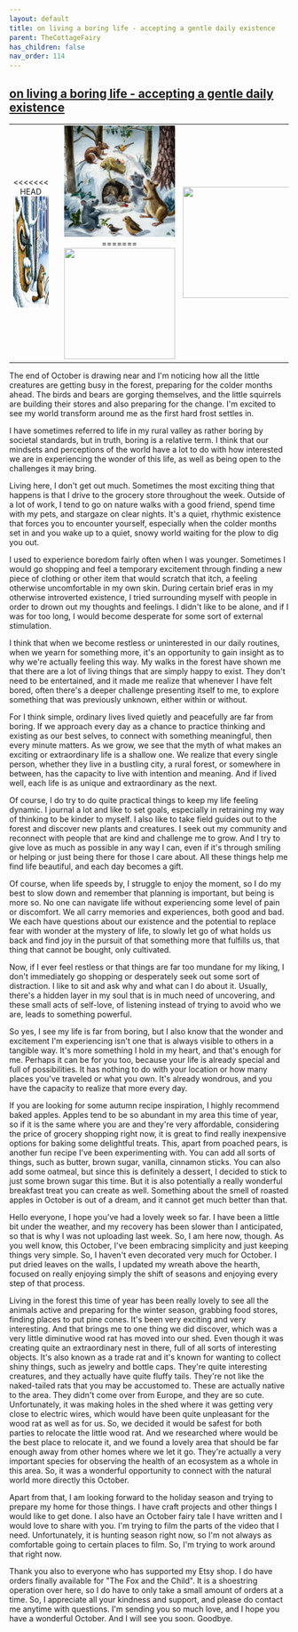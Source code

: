 ```yaml
---
layout: default
title: on living a boring life - accepting a gentle daily existence
parent: TheCottageFairy
has_children: false
nav_order: 114
---
```


## [on living a boring life - accepting a gentle daily existence](https://www.youtube.com/watch?v=Lm5CG0rDyvk)

<div>
<table align="center">
	<tr>
		<td align="center">
<<<<<<< HEAD
			<img src="../../assets/cottage_fairy_ai_generated_photos/on_living_a_boring_life_-_accepting_a_gentle_daily_existence-[Lm5CG0rDyvk]/generated_00.png" height="200" width="200"/>
		</td>
		<td align="center">
			<img src="../../assets/cottage_fairy_ai_generated_photos/on_living_a_boring_life_-_accepting_a_gentle_daily_existence-[Lm5CG0rDyvk]/generated_01.png" height="200" width="200"/>
		</td>
		<td align="center">
			<img src="../../assets/cottage_fairy_ai_generated_photos/on_living_a_boring_life_-_accepting_a_gentle_daily_existence-[Lm5CG0rDyvk]/generated_02.png" height="200" width="200"/>
=======
			<img src="../../posters/on_living_a_boring_life_-_accepting_a_gentle_daily_existence-[Lm5CG0rDyvk]/generated_00.png" height="200" width="200"/>
		</td>
		<td align="center">
			<img src="../../posters/on_living_a_boring_life_-_accepting_a_gentle_daily_existence-[Lm5CG0rDyvk]/generated_01.png" height="200" width="200"/>
		</td>
		<td align="center">
			<img src="../../posters/on_living_a_boring_life_-_accepting_a_gentle_daily_existence-[Lm5CG0rDyvk]/generated_02.png" height="200" width="200"/>
>>>>>>> ffe52613361410ad9d371a0f80e81de4dd24175f
		</td>
	</tr>
</table>
</div>

The end of October is drawing near and I'm noticing how all the little creatures are getting busy in the forest, preparing for the colder months ahead. The birds and bears are gorging themselves, and the little squirrels are building their stores and also preparing for the change. I'm excited to see my world transform around me as the first hard frost settles in. 

I have sometimes referred to life in my rural valley as rather boring by societal standards, but in truth, boring is a relative term. I think that our mindsets and perceptions of the world have a lot to do with how interested we are in experiencing the wonder of this life, as well as being open to the challenges it may bring. 

Living here, I don't get out much. Sometimes the most exciting thing that happens is that I drive to the grocery store throughout the week. Outside of a lot of work, I tend to go on nature walks with a good friend, spend time with my pets, and stargaze on clear nights. It's a quiet, rhythmic existence that forces you to encounter yourself, especially when the colder months set in and you wake up to a quiet, snowy world waiting for the plow to dig you out. 

I used to experience boredom fairly often when I was younger. Sometimes I would go shopping and feel a temporary excitement through finding a new piece of clothing or other item that would scratch that itch, a feeling otherwise uncomfortable in my own skin. During certain brief eras in my otherwise introverted existence, I tried surrounding myself with people in order to drown out my thoughts and feelings. I didn't like to be alone, and if I was for too long, I would become desperate for some sort of external stimulation. 

I think that when we become restless or uninterested in our daily routines, when we yearn for something more, it's an opportunity to gain insight as to why we're actually feeling this way. My walks in the forest have shown me that there are a lot of living things that are simply happy to exist. They don't need to be entertained, and it made me realize that whenever I have felt bored, often there's a deeper challenge presenting itself to me, to explore something that was previously unknown, either within or without. 

For I think simple, ordinary lives lived quietly and peacefully are far from boring. If we approach every day as a chance to practice thinking and existing as our best selves, to connect with something meaningful, then every minute matters. As we grow, we see that the myth of what makes an exciting or extraordinary life is a shallow one. We realize that every single person, whether they live in a bustling city, a rural forest, or somewhere in between, has the capacity to live with intention and meaning. And if lived well, each life is as unique and extraordinary as the next. 

Of course, I do try to do quite practical things to keep my life feeling dynamic. I journal a lot and like to set goals, especially in retraining my way of thinking to be kinder to myself. I also like to take field guides out to the forest and discover new plants and creatures. I seek out my community and reconnect with people that are kind and challenge me to grow. And I try to give love as much as possible in any way I can, even if it's through smiling or helping or just being there for those I care about. All these things help me find life beautiful, and each day becomes a gift. 

Of course, when life speeds by, I struggle to enjoy the moment, so I do my best to slow down and remember that planning is important, but being is more so. No one can navigate life without experiencing some level of pain or discomfort. We all carry memories and experiences, both good and bad. We each have questions about our existence and the potential to replace fear with wonder at the mystery of life, to slowly let go of what holds us back and find joy in the pursuit of that something more that fulfills us, that thing that cannot be bought, only cultivated. 

Now, if I ever feel restless or that things are far too mundane for my liking, I don't immediately go shopping or desperately seek out some sort of distraction. I like to sit and ask why and what can I do about it. Usually, there's a hidden layer in my soul that is in much need of uncovering, and these small acts of self-love, of listening instead of trying to avoid who we are, leads to something powerful. 

So yes, I see my life is far from boring, but I also know that the wonder and excitement I'm experiencing isn't one that is always visible to others in a tangible way. It's more something I hold in my heart, and that's enough for me. Perhaps it can be for you too, because your life is already special and full of possibilities. It has nothing to do with your location or how many places you've traveled or what you own. It's already wondrous, and you have the capacity to realize that more every day. 

If you are looking for some autumn recipe inspiration, I highly recommend baked apples. Apples tend to be so abundant in my area this time of year, so if it is the same where you are and they're very affordable, considering the price of grocery shopping right now, it is great to find really inexpensive options for baking some delightful treats. This, apart from poached pears, is another fun recipe I've been experimenting with. You can add all sorts of things, such as butter, brown sugar, vanilla, cinnamon sticks. You can also add some oatmeal, but since this is definitely a dessert, I decided to stick to just some brown sugar this time. But it is also potentially a really wonderful breakfast treat you can create as well. Something about the smell of roasted apples in October is out of a dream, and it cannot get much better than that. 

Hello everyone, I hope you've had a lovely week so far. I have been a little bit under the weather, and my recovery has been slower than I anticipated, so that is why I was not uploading last week. So, I am here now, though. As you well know, this October, I've been embracing simplicity and just keeping things very simple. So, I haven't even decorated very much for October. I put dried leaves on the walls, I updated my wreath above the hearth, focused on really enjoying simply the shift of seasons and enjoying every step of that process. 

Living in the forest this time of year has been really lovely to see all the animals active and preparing for the winter season, grabbing food stores, finding places to put pine cones. It's been very exciting and very interesting. And that brings me to one thing we did discover, which was a very little diminutive wood rat has moved into our shed. Even though it was creating quite an extraordinary nest in there, full of all sorts of interesting objects. It's also known as a trade rat and it's known for wanting to collect shiny things, such as jewelry and bottle caps. They're quite interesting creatures, and they actually have quite fluffy tails. They're not like the naked-tailed rats that you may be accustomed to. These are actually native to the area. They didn't come over from Europe, and they are so cute. Unfortunately, it was making holes in the shed where it was getting very close to electric wires, which would have been quite unpleasant for the wood rat as well as for us. So, we decided it would be safest for both parties to relocate the little wood rat. And we researched where would be the best place to relocate it, and we found a lovely area that should be far enough away from other homes where we let it go. They're actually a very important species for observing the health of an ecosystem as a whole in this area. So, it was a wonderful opportunity to connect with the natural world more directly this October. 

Apart from that, I am looking forward to the holiday season and trying to prepare my home for those things. I have craft projects and other things I would like to get done. I also have an October fairy tale I have written and I would love to share with you. I'm trying to film the parts of the video that I need. Unfortunately, it is hunting season right now, so I'm not always as comfortable going to certain places to film. So, I'm trying to work around that right now. 

Thank you also to everyone who has supported my Etsy shop. I do have orders finally available for "The Fox and the Child". It is a shoestring operation over here, so I do have to only take a small amount of orders at a time. So, I appreciate all your kindness and support, and please do contact me anytime with questions. I'm sending you so much love, and I hope you have a wonderful October. And I will see you soon. Goodbye.